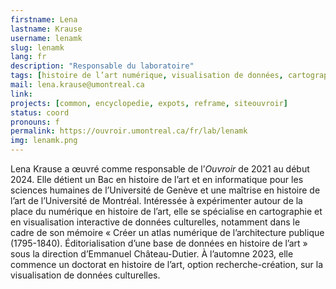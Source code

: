 ```yaml
---
firstname: Lena
lastname: Krause
username: lenamk
slug: lenamk
lang: fr
description: "Responsable du laboratoire"
tags: [histoire de l’art numérique, visualisation de données, cartographie, médiation culturelle, littératie numérique]
mail: lena.krause@umontreal.ca
link:
projects: [common, encyclopedie, expots, reframe, siteouvroir]
status: coord
pronouns: f
permalink: https://ouvroir.umontreal.ca/fr/lab/lenamk
img: lenamk.png
---
```


Lena Krause a œuvré comme responsable de l’_Ouvroir_ de 2021 au début 2024. Elle détient un Bac en histoire de l’art et en informatique pour les sciences humaines de l’Université de Genève et une maîtrise en histoire de l’art de l’Université de Montréal. Intéressée à expérimenter autour de la place du numérique en histoire de l’art, elle se spécialise en cartographie et en visualisation interactive de données culturelles, notamment dans le cadre de son mémoire « Créer un atlas numérique de l’architecture publique (1795-1840). Éditorialisation d’une base de données en histoire de l’art » sous la direction d’Emmanuel Château-Dutier. À l’automne 2023, elle commence un doctorat en histoire de l’art, option recherche-création, sur la visualisation de données culturelles.
